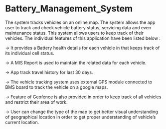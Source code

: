 # Battery_Management_System

The system tracks vehicles on an online map. The system allows the app user to track and
check vehicle battery status, servicing data and even maintenance status. This system allows
users to keep track of their vehicles. The individual features of this application have been listed
below : 

-> It provides a Battery health details for each vehicle in that keeps track of its individual
cell status.

-> A MIS Report is used to maintain the related data for each vehicle.

-> App track travel history for last 30 days.

-> The vehicle tracking system uses external GPS module connected to BMS board to track
the vehicle on a google maps.

-> Feature of Geofence is also provided in order to keep track of all vehicles and restrict
their area of work.

-> User can change the type of the map to get better visual understanding of geographical
location in order to get proper understanding of vehicle’s current location.
